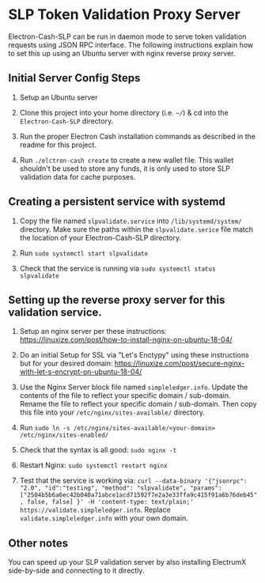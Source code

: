 # SLP Token Validation Proxy Server

Electron-Cash-SLP can be run in daemon mode to serve token validation requests using JSON RPC interface.  The following instructions explain how to set this up using an Ubuntu server with nginx reverse proxy server. 

## Initial Server Config Steps

1) Setup an Ubuntu server

2) Clone this project into your home directory (i.e. `~/`) & cd into the `Electron-Cash-SLP` directory.

3) Run the proper Electron Cash installation commands as described in the readme for this project.

4) Run `./elctron-cash create` to create a new wallet file.  This wallet shouldn't be used to store any funds, it is only used to store SLP validation data for cache purposes.

## Creating a persistent service with systemd

1) Copy the file named `slpvalidate.service` into `/lib/systemd/system/` directory.  Make sure the paths within the `slpvalidate.serice` file match the location of your Electron-Cash-SLP directory.

2) Run `sudo systemctl start slpvalidate`

3) Check that the service is running via `sudo systemctl status slpvalidate`

## Setting up the reverse proxy server for this validation service.

1) Setup an nginx server per these instructions: https://linuxize.com/post/how-to-install-nginx-on-ubuntu-18-04/

2) Do an initial Setup for SSL via "Let's Enctypy" using these instructions but for your desired domain: https://linuxize.com/post/secure-nginx-with-let-s-encrypt-on-ubuntu-18-04/

3) Use the Nginx Server block file named `simpleledger.info`.  Update the contents of the file to reflect your specific domain / sub-domain. Rename the file to reflect your specific domain / sub-domain.  Then copy this file into your `/etc/nginx/sites-available/` directory.

4) Run `sudo ln -s /etc/nginx/sites-available/<your-domain> /etc/nginx/sites-enabled/`

5) Check that the syntax is all good: `sudo nginx -t`

6) Restart Nginx: `sudo systemctl restart nginx`

7) Test that the service is working via: `curl --data-binary '{"jsonrpc": "2.0", "id":"testing", "method": "slpvalidate", "params": ["2504b5b6a6ec42b040a71abce1acd71592f7e2a3e33ffa9c415f91a6b76deb45", false, false] }' -H 'content-type: text/plain;' https://validate.simpleledger.info`. Replace `validate.simpleledger.info` with your own domain.

## Other notes

You can speed up your SLP validation server by also installing ElectrumX side-by-side and connecting to it directly.


